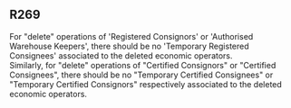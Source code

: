 ## R269
For "delete" operations of 'Registered Consignors'  or 'Authorised Warehouse Keepers', there should be no 'Temporary Registered Consignees' associated to the deleted economic operators.  
Similarly, for "delete" operations of "Certified Consignors" or "Certified Consignees", there should be no "Temporary Certified Consignees" or "Temporary Certified Consignors" respectively associated to the deleted economic operators.
